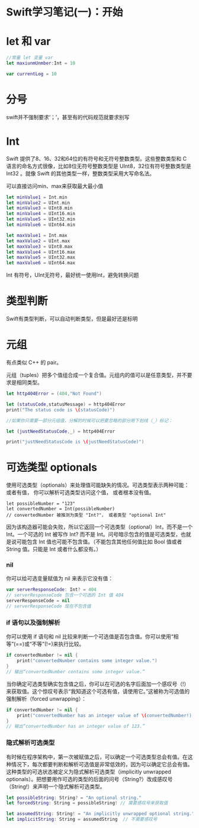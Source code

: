 # Swift学习笔记(一)：开始
# let 和 var
```swift
//常量 let 变量 var
let maxiunmUnmber:Int = 10

var currentLog = 10

```



# 分号
swift并不强制要求‘；’，甚至有的代码规范就要求别写

# Int

Swift 提供了8、16、32和64位的有符号和无符号整数类型。这些整数类型和 C 语言的命名方式很像，比如8位无符号整数类型是 UInt8，32位有符号整数类型是 Int32 。就像 Swift 的其他类型一样，整数类型采用大写命名法。

可以直接访问min、max来获取最大最小值

```swift
let minValue1 = Int.min
let minValue2 = UInt.min
let minValue3 = UInt8.min
let minValue4 = UInt16.min
let minValue5 = UInt32.min
let minValue6 = UInt64.min

let maxValue1 = Int.max
let maxValue2 = UInt.max
let maxValue3 = UInt8.max
let maxValue4 = UInt16.max
let maxValue5 = UInt32.max
let maxValue6 = UInt64.max
```

Int 有符号，UInt无符号，最好统一使用Int，避免转换问题

# 类型判断


Swift有类型判断，可以自动判断类型，但是最好还是标明


# 元组
有点类似 C++ 的 pair。

 元组（tuples）把多个值组合成一个复合值。元组内的值可以是任意类型，并不要求是相同类型。
```swift
let http404Error = (404,"Not Found")

let (statusCode,statusMessage) = http404Error
print("The status code is \(statusCode)")

//如果你只需要一部分元组值，分解的时候可以把要忽略的部分用下划线（_）标记：

let (justNeedStatusCode,_) = http404Error

print("justNeedStatusCode is \(justNeedStatusCode)")
```

# 可选类型 optionals

使用可选类型（optionals）来处理值可能缺失的情况。可选类型表示两种可能： 或者有值， 你可以解析可选类型访问这个值， 或者根本没有值。
```swfit
let possibleNumber = "123"
let convertedNumber = Int(possibleNumber)
// convertedNumber 被推测为类型 "Int?"， 或者类型 "optional Int"

```
因为该构造器可能会失败，所以它返回一个可选类型（optional）Int，而不是一个 Int。一个可选的 Int 被写作 Int? 而不是 Int。问号暗示包含的值是可选类型，也就是说可能包含 Int 值也可能不包含值。（不能包含其他任何值比如 Bool 值或者 String 值。只能是 Int 或者什么都没有。）

### nil
你可以给可选变量赋值为 nil 来表示它没有值：
```swift
var serverResponseCode: Int? = 404
// serverResponseCode 包含一个可选的 Int 值 404
serverResponseCode = nil
// serverResponseCode 现在不包含值
```

### if 语句以及强制解析

你可以使用 if 语句和 nil 比较来判断一个可选值是否包含值。你可以使用“相等”(==)或“不等”(!=)来执行比较。
```swift
if convertedNumber != nil {
    print("convertedNumber contains some integer value.")
}
// 输出“convertedNumber contains some integer value.”
```

当你确定可选类型确实包含值之后，你可以在可选的名字后面加一个感叹号（!）来获取值。这个惊叹号表示“我知道这个可选有值，请使用它。”这被称为可选值的强制解析（forced unwrapping）：
```swift
if convertedNumber != nil {
    print("convertedNumber has an integer value of \(convertedNumber!).")
}
// 输出“convertedNumber has an integer value of 123.”
```

### 隐式解析可选类型

有时候在程序架构中，第一次被赋值之后，可以确定一个可选类型总会有值。在这种情况下，每次都要判断和解析可选值是非常低效的，因为可以确定它总会有值。
这种类型的可选状态被定义为隐式解析可选类型（implicitly unwrapped optionals）。把想要用作可选的类型的后面的问号（String?）改成感叹号（String!）来声明一个隐式解析可选类型。
```swift
let possibleString: String? = "An optional string."
let forcedString: String = possibleString! // 需要感叹号来获取值

let assumedString: String! = "An implicitly unwrapped optional string."
let implicitString: String = assumedString  // 不需要感叹号
```